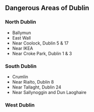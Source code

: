 ## Dangerous Areas of Dublin

### North Dublin
* Ballymun
* East Wall
* Near Coolock, Dublin 5 & 17
* Near IKEA
* Near Croke Park, Dublin 1 & 3

### South Dublin
* Crumlin
* Near Rialto, Dublin 8
* Near Tallaght, Dublin 24
* Near Sallynoggin and Dun Laoghaire

### West Dublin
